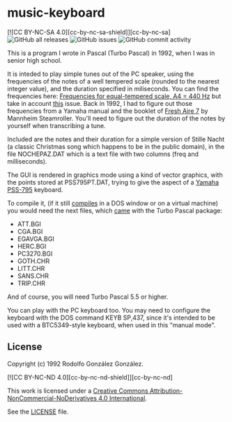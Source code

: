 # music-keyboard

[![CC BY-NC-SA 4.0][cc-by-nc-sa-shield]][cc-by-nc-sa]
![GitHub all releases](https://img.shields.io/github/downloads/rgglez/music-keyboard/total) 
![GitHub issues](https://img.shields.io/github/issues/rgglez/music-keyboard) 
![GitHub commit activity](https://img.shields.io/github/commit-activity/y/rgglez/music-keyboard)

This is a program I wrote in Pascal (Turbo Pascal) in 1992, when I was in senior high school.

It is inteded to play simple tunes out of the PC speaker, using the frequencies of the notes of a well tempered scale (rounded to the nearest integer value), and the duration specified in miliseconds. You can find the frequencies here: [Frequencies for equal-tempered scale, A4 = 440 Hz](https://pages.mtu.edu/~suits/notefreqs.html) but take in account [this](https://youtu.be/HlIZJh4Cg1E?si=GrgpeadlIwh4a5cH) issue. Back in 1992, I had to figure out those frequencies from a Yamaha manual and the booklet of [Fresh Aire 7](https://open.spotify.com/album/0E9fy8FlLTaBBg9t9i5NJc?si=biqHVUIoRVG9uDWsDxQdWQ) by Mannheim Steamroller. You'll need to figure out the duration of the notes by yourself when transcribing a tune.

Included are the notes and their duration for a simple version of Stille Nacht (a classic Christmas song which happens to be in the public domain), in the file NOCHEPAZ.DAT which is a text file with two columns (freq and milliseconds).

The GUI is rendered in graphics mode using a kind of vector graphics, with the points stored at PSS795PT.DAT, trying to give the aspect of a [Yamaha PSS-795](https://uk.yamaha.com/files/download/other_assets/5/317385/PSS795S2.pdf) keyboard.

To compile it, (if it still [compiles](https://www.youtube.com/watch?v=cbGAv0TWx0k) in a DOS window or on a virtual machine) you would need the next files, which [came](https://www.javiergutierrezchamorro.com/los-archivos-bgi-y-svga-bgi-4-00/) with the Turbo Pascal package:

* ATT.BGI
* CGA.BGI
* EGAVGA.BGI
* HERC.BGI
* PC3270.BGI
* GOTH.CHR
* LITT.CHR
* SANS.CHR
* TRIP.CHR

And of course, you will need Turbo Pascal 5.5 or higher.

You can play with the PC keyboard too. You may need to configure the keyboard with the DOS command KEYB SP,437, since it's intended to be used with a BTC5349-style keyboard, when used in this "manual mode".

## License

Copyright (c) 1992 Rodolfo González González.

[![CC BY-NC-ND 4.0][cc-by-nc-nd-shield]][cc-by-nc-nd]

This work is licensed under a
[Creative Commons Attribution-NonCommercial-NoDerivatives 4.0 International](https://creativecommons.org/licenses/by-nc-nd/4.0/legalcode.en).

See the [LICENSE](LICENSE.txt) file.
